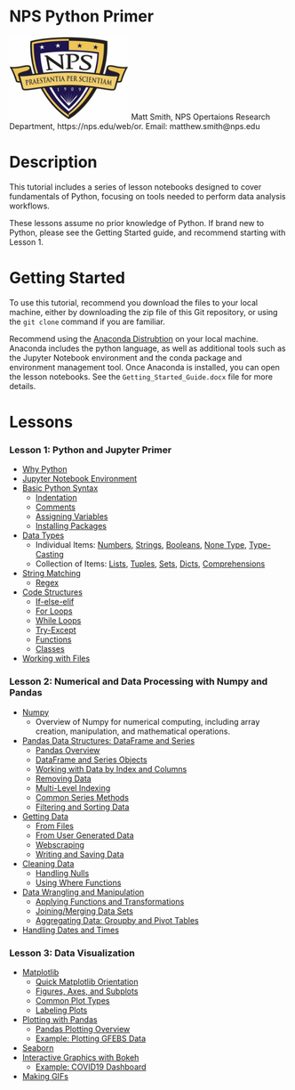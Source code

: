 # NPS Python Primer

<img src='Images/NPS_Logo.jpg' height=150/>
Matt Smith, NPS Opertaions Research Department, https://nps.edu/web/or.
Email: matthew.smith@nps.edu

# Description
This tutorial includes a series of lesson notebooks designed to cover fundamentals of Python, focusing on tools needed to perform data analysis workflows.

These lessons assume no prior knowledge of Python.  If brand new to Python, please see the Getting Started guide, and recommend starting with Lesson 1.


# Getting Started
To use this tutorial, recommend you download the files to your local machine, either by downloading the zip file of this Git repository, or using the `git clone` command if you are familiar.

Recommend using the [Anaconda Distrubtion](https://www.anaconda.com/download) on your local machine.  Anaconda includes the python language, as well as additional tools such as the Jupyter Notebook environment and the conda package and environment management tool.  Once Anaconda is installed, you can open the lesson notebooks.  See the `Getting_Started_Guide.docx` file for more details. 

# Lessons

### Lesson 1: Python and Jupyter Primer
- [Why Python](#Why-Python)
- [Jupyter Notebook Environment](#Jupyter-Notebook-Environment)
- [Basic Python Syntax](#Basic-Python-Syntax)
    - [Indentation](#Indentation)
    - [Comments](#Comments)
    - [Assigning Variables](#Assigning-Variables)
    - [Installing Packages](#Installing-Packages)
- [Data Types](#Data-Types)
    - Individual Items: [Numbers](#Numbers), [Strings](#Strings), [Booleans](#Booleans), [None Type](#None-Type), [Type-Casting](#Type-Casting)
    - Collection of Items: [Lists](#Lists), [Tuples](#Tuples), [Sets](#Sets), [Dicts](#Dicts), [Comprehensions](#Comprehensions)
- [String Matching](#String-Matching)
    - [Regex](#Regex)
- [Code Structures](#Code-Structures)
    - [If-else-elif](#If-else-elif)
    - [For Loops](#For-Loops)
    - [While Loops](#While-Loops)
    - [Try-Except](#Try-Except)
    - [Functions](#Functions)
    - [Classes](#Classes)
- [Working with Files](#Working-with-Files)

### Lesson 2: Numerical and Data Processing with Numpy and Pandas
- [Numpy](#Numpy)
    - Overview of Numpy for numerical computing, including array creation, manipulation, and mathematical operations.
- [Pandas Data Structures: DataFrame and Series](#Pandas-Data-Structures:-DataFrame-and-Series)
    - [Pandas Overview](#Pandas-Overview)
    - [DataFrame and Series Objects](#DataFrame-and-Series-Objects)
    - [Working with Data by Index and Columns](#Working-with-Data-by-Index-and-Column)
    - [Removing Data](#Removing-Data)
    - [Multi-Level Indexing](#Multi-Level-Indexing)
    - [Common Series Methods](#Common-Series-Methods)
    - [Filtering and Sorting Data](#Filtering-and-Sorting-Data)
- [Getting Data](#Getting-Data)
    - [From Files](#From-Files)
    - [From User Generated Data](#From-User-Generated-Data)
    - [Webscraping](#Webscraping)
    - [Writing and Saving Data](#Writing-and-Saving-Data)
- [Cleaning Data](#Cleaning-Data)
    - [Handling Nulls](#Handling-Nulls)
    - [Using Where Functions](#Using-Where-Functions)
- [Data Wrangling and Manipulation](#Data-Wrangling-and-Manipulation)
    - [Applying Functions and Transformations](#Applying-Functions-and-Transformations)
    - [Joining/Merging Data Sets](#Joining/Merging-Data-Sets)
    - [Aggregating Data: Groupby and Pivot Tables](#Aggregating-Data:-Groupby-and-Pivot-Tables)
- [Handling Dates and Times](#Handling-Dates-and-Times)

### Lesson 3: Data Visualization
- [Matplotlib](#Matplotlib)
  - [Quick Matplotlib Orientation](#Quick-Matplotlib-Orientation)
  - [Figures, Axes, and Subplots](#Figures,-Axes,-and-Subplots)
  - [Common Plot Types](#Common-Plot-Types)
  - [Labeling Plots](#Labeling-Plots)
- [Plotting with Pandas](#Plotting-with-Pandas)
  - [Pandas Plotting Overview](#Plotting-with-Pandas)
  - [Example: Plotting GFEBS Data](#Example:-Plotting-GFEBS-Data)
- [Seaborn](#Seaborn)
- [Interactive Graphics with Bokeh](#Interactive-Graphics-with-Bokeh)
  - [Example: COVID19 Dashboard](#Example:-COVID19-Dashboard)
- [Making GIFs](#Making-GIFs)

